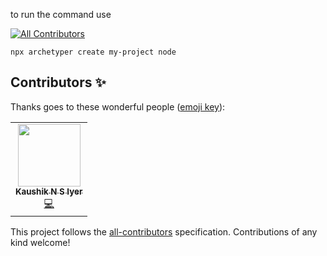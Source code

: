 to run the command use
<!-- ALL-CONTRIBUTORS-BADGE:START - Do not remove or modify this section -->
[![All Contributors](https://img.shields.io/badge/all_contributors-1-orange.svg?style=flat-square)](#contributors-)
<!-- ALL-CONTRIBUTORS-BADGE:END -->
`npx archetyper create my-project node`

## Contributors ✨

Thanks goes to these wonderful people ([emoji key](https://allcontributors.org/docs/en/emoji-key)):

<!-- ALL-CONTRIBUTORS-LIST:START - Do not remove or modify this section -->
<!-- prettier-ignore-start -->
<!-- markdownlint-disable -->
<table>
  <tr>
    <td align="center"><a href="https://github.com/KaushikIyer16"><img src="https://avatars.githubusercontent.com/u/12679519?v=4?s=100" width="100px;" alt=""/><br /><sub><b>Kaushik N S Iyer</b></sub></a><br /><a href="https://github.com/Unpackaged-Reviews-Core/archetyper/commits?author=KaushikIyer16" title="Code">💻</a></td>
  </tr>
</table>

<!-- markdownlint-restore -->
<!-- prettier-ignore-end -->

<!-- ALL-CONTRIBUTORS-LIST:END -->

This project follows the [all-contributors](https://github.com/all-contributors/all-contributors) specification. Contributions of any kind welcome!
